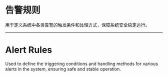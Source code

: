 # 告警规则

用于定义系统中各类告警的触发条件和处理方式，保障系统安全稳定运行。

---

# Alert Rules

Used to define the triggering conditions and handling methods for various alerts in the system, ensuring safe and stable operation. 
